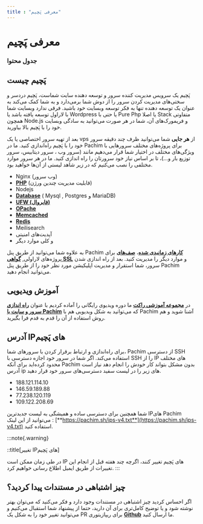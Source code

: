 ```yaml
---
title : "معرفی پَچیم"
---
```


# معرفی پَچیم

### جدول محتوا 

## پَچیم چیست 

پَچیم یک سرویس مدیریت کننده سرور و توسعه دهنده سایت شماست، پَچیم دردسر و سختی‌های مدیریت کردن سرور را از دوش شما برمی‌دارد و به شما کمک می‌کند به عنوان یک توسعه دهنده تنها به فکر توسعه وبسایت خود باشید. فرقی ندارد وبسایت شما با لاراول توسعه یافته باشد یا Wordpress یا حتی با Pure Php یا اصلا Stack متفاوتی همچون Node.js و فریمورک‌های آن، شما در هر صورت می‌توانید به سادگی وبسایت خود را با پَچیم بالا بیاورید. 

بعد از تهیه سرور اختصاصی یا یک vps از **هر جایی** شما می‌توانید ظرف چند دقیقه سرور خود را با پَچیم راه‌اندازی کنید. ما در Pachim برای پروژه‌های مختلف سرورهایی با ویژگی‌های مختلف در اختیار شما قرار می‌دهیم مانند (سرور وب ، سرور دیتابیس، سرور توزیع بار و...)، تا بر اساس نیاز خود سرورتان را راه اندازی کنید. ما در هر سرور موارد مختلفی را نصب می‌کنیم که در زیر شاهد لیستی از آن‌ها خواهید بود.

- Nginx (وب سرور)
- [**PHP**](/servers/php) (قابلیت مدیریت چندین ورژن)
- Nodejs
- [**Database**](/servers/databases) ( Mysql , Postgres و MariaDB)
- [**UFW (فایروال)**](/servers/network)
- [**OPache**](/servers/php#opache)
- [**Memcached**](/servers/caches)
- [**Redis**](/servers/caches)
- Meilisearch
- آپدیت‌های امنیتی
- و کلی موارد دیگر

به علاوه شما می‌توانید از طریق پنل Pachim [**کارهای زمانبدی شده**](/servers/scheduler)، [**صف‌های**](/sites/queue) برای پروژه‌های لاراولی, [**گواهی SSL**](/sites/ssl) و موارد دیگر را مدیریت کنید.
بعد از راه اندازی شدن سرور، شما استقرار و مدیریت اپلیکیشن مورد نظر خود را از طریق پنل Pachim می‌توانید انجام دهید.

## آموزش ویدیویی 

در [**مجموعه آموزشی راکت**](https://roocket.ir) ما دوره ویدیوی رایگانی را آماده کردیم با عنوان [**راه اندازی سرور و سایت با Pachim**](https://roocket.ir/series/server-managment-with-pachim) که می‌توانید به شکل ویدیویی هم با Pachim آشنا شوید و هم روش استفاده از آن را قدم به قدم فرا بگیرید. 

## آدرس IPهای پَچیم 

برای راه‌اندازی و ارتباط برقرار کردن با سرورهای شما، Pachim از دسترسی SSH استفاده می‌کند. اگر شما در سرور خود اجازه دسترسی با SSH را از IP های مختلف محدود کرده‌اید برای آنکه Pachim بدون مشکل بتواند کار خودش را انجام دهد نیاز است آدرس ip های زیر را در لیست سفید دسترسی‌های سرور خود قرار دهید.

- 188.121.114.10
- 146.59.189.88
- 77.238.120.119
- 109.122.208.69

شما همچنین برای دسترسی ساده و همیشگی به لیست جدیدترین IPهای Pachim می‌توانید از این لینک : [**https://pachim.sh/ips-v4.txt**](https://pachim.sh/ips-v4.txt) استفاده کنید.

:::note{.warning}

::title[تغییر IPهای پَچیم]

در طی زمان ممکن است IP های پَچیم تغییر کنند، اگرچه چند هفته قبل از انجام این تغییرات از طریق ایمیل اطلاع رسانی خواهیم کرد.
:::

## چیز اشتباهی در مستندات پیدا کردید؟ 

اگر احساس کردید چیز اشتباهی در مستندات وجود دارد و فکر می‌کنید که می‌توان بهتر نوشته شود و یا توضیح کامل‌تری برای آن دارید، حتما از پیشنهاد شما استقبال می‌کنیم و می‌توانید تغییر خود را به شکل یک PR برای ریپازیتوری [**Github**](https://github.com/hesammousavi/pachim-docs) ما ارسال کنید.



